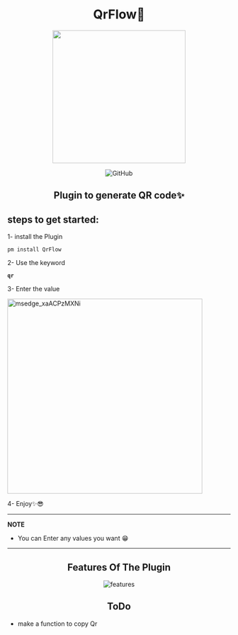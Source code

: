 <p align="center">
  <h1 align="center">QrFlow🔗 </h1>
 <p align="center"> <img src="https://github.com/asmpro7/QrFlow/assets/114514662/c6410384-f197-48c7-a1a2-93cce3df4e2e" data-canonical-src="https://github.com/asmpro7/QrFlow/assets/114514662/0b3c4fed-304d-4b81-9363-ee0ccdb195d3" width="300" height="300" /><p>

 <p align="center"> <img src="https://img.shields.io/github/license/asmpro7/QrFlow" alt="GitHub"></p>
<h2 align="center" id="QrFlow">Plugin to generate QR code✨</h2>
</p>
<h2 id="steps-to-get-started-">steps to get started:</h2>
<p>1- install the Plugin</p>
<pre><code class="lang-bash">pm <span class="hljs-keyword">install</span> QrFlow
</code></pre>  
<p>2- Use the keyword <strong><pre><code class="lang-bash">qr</code></pre></strong></p>
<p>3- Enter the value</p>
<img width="440" alt="msedge_xaACPzMXNi" src="https://github.com/asmpro7/QrFlow/assets/114514662/d1f515aa-78e6-438e-b7f0-8d3a3e059043">

<p>4- Enjoy✨😎</p>

<hr>  
<p><strong>NOTE</strong></p>
<ul>
<li> You can Enter any values you want 😁</li>
</ul>
<hr>  

<p align="center">
<h2 align="center" id="features-of-the-script">Features Of The Plugin</h2>
</p>
<p align="center"><img src="https://github.com/asmpro7/QrFlow/assets/114514662/67600d11-a476-46e8-a98a-73a927bd76b9" alt="features"></p>
<h2 align="center" id="ToDo">ToDo</h2>
<ul>
<li>make a function to copy Qr</li>
</ul>
